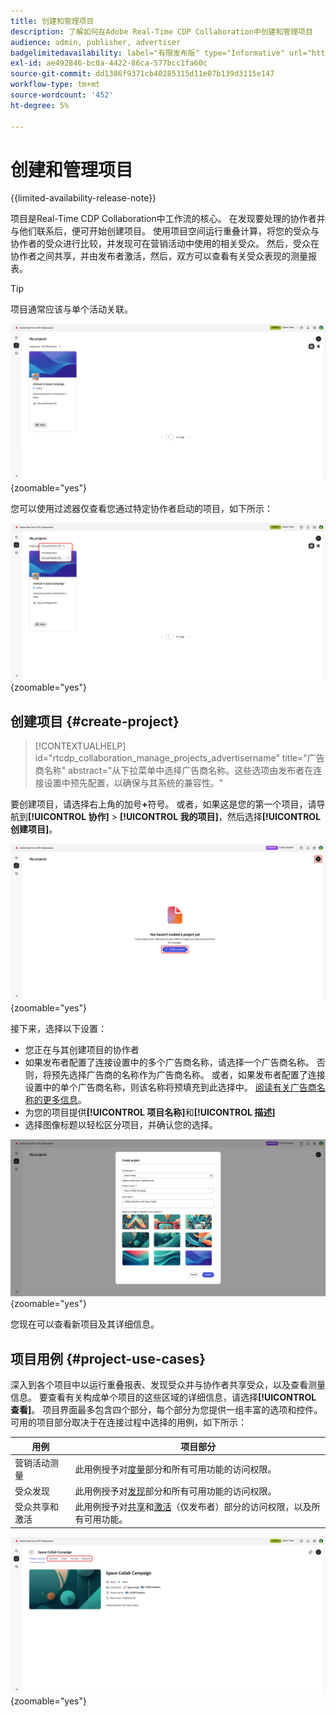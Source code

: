 ```yaml
---
title: 创建和管理项目
description: 了解如何在Adobe Real-Time CDP Collaboration中创建和管理项目
audience: admin, publisher, advertiser
badgelimitedavailability: label="有限发布版" type="Informative" url="https://helpx.adobe.com/cn/legal/product-descriptions/real-time-customer-data-platform-collaboration.html newtab=true"
exl-id: ae492846-bc0a-4422-86ca-577bcc1fa60c
source-git-commit: dd1386f9371cb40285315d11e07b139d3115e147
workflow-type: tm+mt
source-wordcount: '452'
ht-degree: 5%

---
```


# 创建和管理项目

{{limited-availability-release-note}}

项目是Real-Time CDP Collaboration中工作流的核心。 在发现要处理的协作者并与他们联系后，便可开始创建项目。 使用项目空间运行重叠计算，将您的受众与协作者的受众进行比较，并发现可在营销活动中使用的相关受众。 然后，受众在协作者之间共享，并由发布者激活，然后，双方可以查看有关受众表现的测量报表。

>[!TIP]
>
>项目通常应该与单个活动关联。

![所有项目视图，未过滤。](/help/assets/collaborate/manage-view-projects/projects-overview-page.png){zoomable="yes"}

您可以使用过滤器仅查看您通过特定协作者启动的项目，如下所示：

![使用单个协作者筛选的项目视图。](/help/assets/collaborate/manage-view-projects/filtered-project-view.png){zoomable="yes"}

## 创建项目 {#create-project}

>[!CONTEXTUALHELP]
>id="rtcdp_collaboration_manage_projects_advertisername"
>title="广告商名称"
>abstract="从下拉菜单中选择广告商名称。这些选项由发布者在连接设置中预先配置，以确保与其系统的兼容性。"

要创建项目，请选择右上角的加号&#x200B;**+**&#x200B;符号。 或者，如果这是您的第一个项目，请导航到&#x200B;**[!UICONTROL 协作]** > **[!UICONTROL 我的项目]**，然后选择&#x200B;**[!UICONTROL 创建项目]**。

![选择加号或创建项目以设置新项目。](/help/assets/collaborate/manage-view-projects/create-project.png){zoomable="yes"}

接下来，选择以下设置：

* 您正在与其创建项目的协作者
* 如果发布者配置了连接设置中的多个广告商名称，请选择一个广告商名称。 否则，将预先选择广告商的名称作为广告商名称。 或者，如果发布者配置了连接设置中的单个广告商名称，则该名称将预填充到此选择中。 [阅读有关广告商名称的更多信息](/help/guide/connect/establishing-connections.md#connection-settings)。
* 为您的项目提供&#x200B;**[!UICONTROL 项目名称]**&#x200B;和&#x200B;**[!UICONTROL 描述]**
* 选择图像标题以轻松区分项目，并确认您的选择。

![设置新项目所需的选项](/help/assets/collaborate/manage-view-projects/create-project-required-info.png){zoomable="yes"}

您现在可以查看新项目及其详细信息。

## 项目用例 {#project-use-cases}

深入到各个项目中以运行重叠报表、发现受众并与协作者共享受众，以及查看测量信息。 要查看有关构成单个项目的这些区域的详细信息，请选择&#x200B;**[!UICONTROL 查看]**。 项目界面最多包含四个部分，每个部分为您提供一组丰富的选项和控件。 可用的项目部分取决于在连接过程中选择的用例，如下所示：

| 用例 | 项目部分 |
| --- | --- |
| 营销活动测量 | 此用例授予对[度量](/help/guide/collaborate/measure.md)部分和所有可用功能的访问权限。 |
| 受众发现 | 此用例授予对[发现](/help/guide/collaborate/discover.md)部分和所有可用功能的访问权限。 |
| 受众共享和激活 | 此用例授予对[共享](/help/guide/collaborate/share.md)和[激活](/help/guide/collaborate/activate.md)（仅发布者）部分的访问权限，以及所有可用功能。 |

![突出显示可用分区的项目视图。](/help/assets/collaborate/manage-view-projects/project-sections.png){zoomable="yes"}
